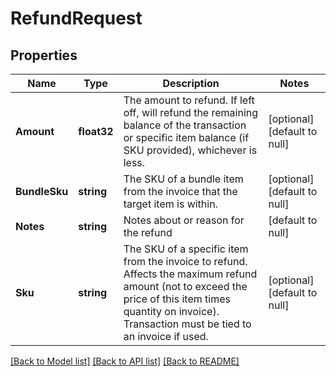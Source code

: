 # RefundRequest

## Properties
Name | Type | Description | Notes
------------ | ------------- | ------------- | -------------
**Amount** | **float32** | The amount to refund. If left off, will refund the remaining balance of the transaction or specific item balance (if SKU provided), whichever is less. | [optional] [default to null]
**BundleSku** | **string** | The SKU of a bundle item from the invoice that the target item is within. | [optional] [default to null]
**Notes** | **string** | Notes about or reason for the refund | [default to null]
**Sku** | **string** | The SKU of a specific item from the invoice to refund. Affects the maximum refund amount (not to exceed the price of this item times quantity on invoice). Transaction must be tied to an invoice if used. | [optional] [default to null]

[[Back to Model list]](../README.md#documentation-for-models) [[Back to API list]](../README.md#documentation-for-api-endpoints) [[Back to README]](../README.md)


